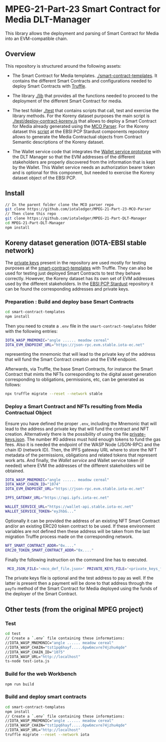 # MPEG-21-Part-23 Smart Contract for Media DLT-Manager

This library allows the deployment and parsing of Smart Contract for Media into an EVM-compatible chain.

## Overview

This repository is structured around the following assets:

* The Smart Contract for Media templates. [./smart-contract-templates](./smart-contract-templates/). It contains the different Smart Contracts and configurations needed to deploy Smart Contracts with [Truffle](https://trufflesuite.com/).

* The library [./lib](./lib/) that provides all the functions needed to proceed to the deployment of the different Smart Contract for media.

* The test folder [./test](./test/) that contains scripts that call, test and exercise the library methods. For the Koreny dataset purposes the main script is [./test/deploy-contract-koreny.js](./test/deploy-contract-koreny.js) that allows to deploy a Smart Contract for Media already generated using the [MCO Parser](https://github.com/iotaledger/MPEG-21-Part-23-MCO-Parser). For the Koreny dataset this [script](https://github.com/iotaledger/ebsi-stardust-components/blob/master/demos/ipr-use-case/european-ghosts/generate-all.sh) at the EBSI PCP Stardust components repository allows to generate the Media Contractual objects from Contract Semantic descriptions of the Koreny dataset.

* The Wallet service code that integrates the [Wallet service prototype](https://github.com/iotaledger/ebsi-stardust-components/blob/master/demos/ipr-use-case/european-ghosts/generate-all.sh) with the DLT Manager so that the EVM addresses of the different stakeholders are properly discovered from the information that is kept by the Wallet. This Wallet service needs an authorization bearer token and is optional for this component, but needed to exercise the Koreny dataset object of the EBSI PCP. 

## Install

```sh
// In the parent folder clone the MCO parser repo
git clone https://github.com/iotaledger/MPEG-21-Part-23-MCO-Parser
// Then clone this repo
git clone https://github.com/iotaledger/MPEG-21-Part-DLT-Manager
cd MPEG-21-Part-DLT-Manager
npm install
```

## Koreny dataset generation (IOTA-EBSI stable network)

The [private keys](./private-keys.json) present in the repository are used mostly for testing purposes at the [smart-contract-templates](./smart-contract-templates/) with Truffle. They can also be used for testing just deployed Smart Contracts to test they behave correctly. However, the Koreny dataset has its own set of EVM addresses used by the different stakeholders. In the [EBSI PCP Stardust](https://github.com/iotaledger/ebsi-stardust-components/tree/master/demos/ipr-use-case/european-ghosts/identity/dataset/claims) repository it can be found the corresponding addresses and private keys. 

### Preparation : Build and deploy base Smart Contracts

```sh
cd smart-contract-templates
npm install
```

Then you need to create a `.env` file in the `smart-contract-templates` folder with the following entries:

```sh
IOTA_WASP_MNEMONIC="angle ...... meadow cereal"
IOTA_EVM_ENDPOINT_URL="https://json-rpc.evm.stable.iota-ec.net"
```

representing the mnemonic that will lead to the private key of the address that will fund the Smart Contract creation and the EVM endpoint.

Afterwards, via Truffle, the base Smart Contracts, for instance the Smart Contract that mints the NFTs corresponding to the digital asset generation corresponding to obligations, permissions, etc, can be generated as follows: 

```sh
npx truffle migrate --reset --network stable
```

### Deploy a Smart Contract and NFTs resulting from Media Contractual Object

Ensure you have defined the proper `.env`, including the Mnemonic that will lead to the address and private key that will fund the contract and NFT creation. Alternatively there is the possibility of using the file [private-keys.json](./private-keys-json). The number #0 address must hold enough tokens to fund the gas fees. Also it is needed the endpoint of the WASP Node (JSON-RPC) and the chain ID (network ID). Then, the IPFS gateway URL where to store the NFT metadata of the permissions, obligations and related tokens that represent work arts. And finally, the *Wallet service* and Wallet service token (if needed) where EVM the addresses of the different stakeholders will be obtained.

```sh
IOTA_WASP_MNEMONIC="angle ...... meadow cereal"
IOTA_WASP_CHAIN_ID="1074"
IOTA_EVM_ENDPOINT_URL="https://json-rpc.evm.stable.iota-ec.net"

IPFS_GATEWAY_URL="https://api.ipfs.iota-ec.net"

WALLET_SERVICE_URL="https://wallet-api.stable.iota-ec.net"
WALLET_SERVICE_TOKEN="eyJhbG..."
```

Optionally it can be provided the address of an existing NFT Smart Contract and/or an existing ERC20 token contract to be used. If these environment variables are not defined then these address will be taken from the last migration Truffle process made on the corresponding network.

```sh
NFT_SMART_CONTRACT_ADDR="0x...."
ERC20_TOKEN_SMART_CONTRACT_ADDR="0x...."
```

Finally the following instruction on the command line has to executed.

```sh
 MCO_JSON_FILE='<mco_def_file.json>' PRIVATE_KEYS_FILE='<private_keys_file.json>' TEST_ADDR='<0x1234...>' CONTRACT_TEMPLATE='cascade|default' deploy-contract-koreny npx ts-node ./test/deploy-contract-koreny.js 
```

The private keys file is optional and the test address to pay as well. If the latter is present then a payment will be done to that address through the `payTo` method of the Smart Contract for Media deployed using the funds of the deployer of the Smart Contract.

## Other tests (from the original MPEG project)

### Test

```sh
cd test
// Create a `.env` file containing these informations:
//IOTA_WASP_MNEMONIC="angle ...... meadow cereal"
//IOTA_WASP_CHAIN="tst1pq6hayf.....6pw6mcvre74jzhu4qde"
//IOTA_WASP_CHAIN_ID="1075"
//IOTA_WASP_URL="http://localhost"
ts-node test-iota.js
```

### Build for the web Workbench

```sh
npm run build
```

### Build and deploy smart contracts

```sh
cd smart-contract-templates
npm install
// Create a `.env` file containing these informations:
//IOTA_WASP_MNEMONIC="angle ...... meadow cereal"
//IOTA_WASP_CHAIN="tst1pq6hayf.....6pw6mcvre74jzhu4qde"
//IOTA_WASP_URL="http://localhost"
truffle migrate --reset --network iota
```
